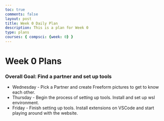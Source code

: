 ```yaml
---
toc: true
comments: false
layout: post
title: Week 0 Daily Plan
description: This is a plan for Week 0 
type: plans
courses: { compsci: {week: 0} }
---
```


# Week 0 Plans

### Overall Goal: Find a partner and set up tools
- Wednesday - Pick a Partner and create Freeform pictures to get to know each other. 
- Thursday - Begin the process of setting up tools. Install and set up wsl environment.
- Friday - Finish setting up tools. Install extensions on VSCode and start playing around with the website.


